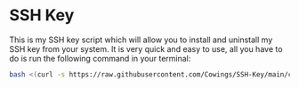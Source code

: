 # SSH Key
This is my SSH key script which will allow you to install and uninstall my SSH key from your system.  It is very quick and easy to use, all you have to do is run the following command in your terminal:
```bash
bash <(curl -s https://raw.githubusercontent.com/Cowings/SSH-Key/main/cowings-ssh.sh)
```
